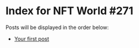 # Index for NFT World #271
Posts will be displayed in the order below:

- [Your first post](./001-first.md)

